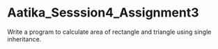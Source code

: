 # Aatika_Sesssion4_Assignment3
Write a program to calculate area of rectangle and triangle using single inheritance.
